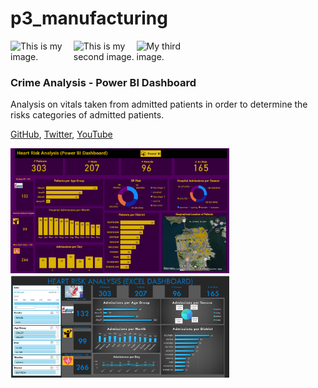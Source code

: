 # p3_manufacturing

<!DOCTYPE html>
<html>
  <head>
    <title>Pretty</title>
  </head>
  <style>
  .container {
  display: grid;
  grid-template-columns:20% 20% 20%;
  align-items: center;

}
  </style>
  <body>
    <div class="container">
      <div class="image"> <img src="https://github.com/auds-hobbies/dashboard_crime_geo_visualization" alt="This is my image." height="50px"/> </div> 
      <div class="image"> <img src="https://github.com/auds-hobbies/dashboard_crime_geo_visualization" alt="This is my second image." height="50px"/> </div> 
     <div class="image"> <img src="https://i.pinimg.com/736x/27/41/08/274108a5f7134d48d8829c98255f0b76.jpg" alt="My third image." height="50px"/> </div> 
    </div>

<section> 
   <h3> Crime Analysis - Power BI Dashboard </h3>
    <p> Analysis on vitals taken from admitted patients in order to determine the risks categories of admitted patients. </p>
    <p>
        <a href="https://github.com/auds-hobbies/dashboard_crime_geo_visualization" target="_blank"> GitHub</a>,
        <a href="https://www.youtube.com" target="_blank"> Twitter</a>,
        <a href="https://www.youtube.com" target="_blank"> YouTube</a>
    </p>
    <div style="width: 350 px; float: left; height: 350 px;">
        <!-- Content for the brown div goes here -->
         <img src="https://github.com/auds-hobbies/p1_heart_risk_predictor/blob/main/github_heart_risk_power_bi_dashboard.png?raw=true"  width = "350"  />
        <img src="https://github.com/auds-hobbies/p1_heart_risk_predictor/blob/main/github_heart_risk_excel_dashboard_v2.png?raw=true"  width = "350"  />
    </div> 
</section> 


    
  </body>
</html> 

